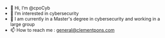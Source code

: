 - 👋 Hi, I’m @cpoCyb
- 👀 I’m interested in cybersecurity 
- 🌱 I am currently in a Master's degree in cybersecurity and working in a large group
- 📫 How to reach me : general@clementpons.com
